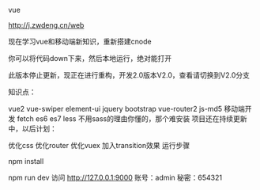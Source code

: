 vue

http://j.zwdeng.cn/web

现在学习vue和移动端新知识，重新搭建cnode

你可以将代码down下来，然后本地运行，绝对能打开

此版本停止更新，现正在进行重构，开发2.0版本V2.0，查看请切换到V2.0分支

知识点：

vue2
vue-swiper
element-ui
jquery
bootstrap
vue-router2
js-md5
移动端开发
fetch
es6 es7
less 不用sass的理由你懂的，那个难安装
项目还在持续更新中，以后计划：

优化css
优化router
优化vuex
加入transition效果
运行步骤

npm install

npm run dev
访问 http://127.0.0.1:9000
账号：admin
秘密：654321


 
